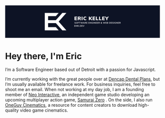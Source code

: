 [![Eric Kelley - Header Banner](https://github.com/emkelley/emkelley/raw/master/assets/banner.svg)](https://emk.dev)

# Hey there, I'm Eric

I’m a Software Engineer based out of Detroit with a passion for Javascript.

I’m currently working with the great people over at [Dencap Dental Plans](https://dencap.com), but I’m usually available for freelance work. For business inquiries, feel free to shoot me an email. When not working at my day job, I am a founding member of [Neo Interactive](https://neointeractive.dev), an independent game studio developing an upcoming multiplayer action game, [Samurai Zero](https://samuraizero.com) . On the side, I also run [OneGuy Cinematics](https://oneguy.io), a resource for content creators to download high-quality video game cinematics.